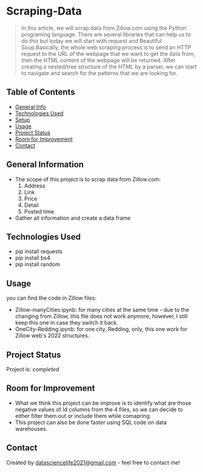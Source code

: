 
# Scraping-Data
>  In this article, we will scrap data from Zillow.com using the Python programing language. There are several libraries that can help us to do this but today we will start with request and Beautiful Soup.Basically, the whole web scraping process is to send an HTTP request to the URL of the webpage that we want to get the data from, then the HTML content of the webpage will be returned. After creating a nested/tree structure of the HTML by a parser, we can start to navigate and search for the patterns that we are looking for.

## Table of Contents
* [General Info](#general-information)
* [Technologies Used](#technologies-used)
* [Setup](#setup)
* [Usage](#usage)
* [Project Status](#project-status)
* [Room for Improvement](#room-for-improvement)
* [Contact](#contact)
<!----------------->


## General Information
- The scope of this project is  to scrap data from Zillow.com: 
    1. Address 
    2. Link
    3. Price
    4. Detail
    5. Posted time
- Gather all information and create a data frame

## Technologies Used
- pip install requests
- pip install bs4
- pip install random


## Usage
 you can find the code in Zillow files:
 - Zillow-manyCities.ipynb: for many cities at the same time - due to the changing from Zillow, this file does not work anymore, however, I still keep this one in case they switch it back.  
 - OneCity-Redding.ipynb: for one city, Redding, only, this one work for Zillow web's 2022 structures. 
 
## Project Status
Project is:  _completed_ 

## Room for Improvement
- What we think this project can be improve is to identify what are those negative values of Id columns from the 4 files, so we can decide to either filter them out or include them while comapring. 
- This project can also be done faster using SQL code on data warehouses. 

## Contact
Created by <datasciencelife2021@gmail.com> - feel free to contact me!


